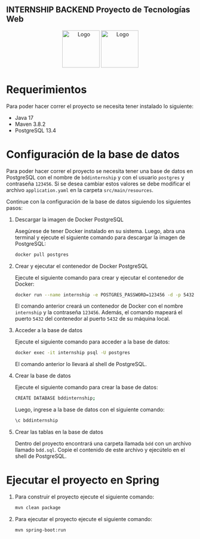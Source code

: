 ## INTERNSHIP BACKEND Proyecto de Tecnologías Web

<div align="center">
    <img src="https://www.ovhcloud.com/sites/default/files/styles/text_media_horizontal/public/2021-09/ECX-1909_Hero_PostgreSQL_600x400%402x.png" alt="Logo" width="auto" height="100">
    <img src="https://miro.medium.com/v2/resize:fit:700/0*R60lnmJl4hanOBaJ.png" alt="Logo" width="auto" height="100">
</div>

# Requerimientos

Para poder hacer correr el proyecto se necesita tener instalado lo siguiente:

- Java 17
- Maven 3.8.2
- PostgreSQL 13.4

# Configuración de la base de datos

Para poder hacer correr el proyecto se necesita tener una base de datos en PostgreSQL con el nombre de `bddinternship` y con el usuario `postgres` y contraseña `123456`. Si se desea cambiar estos valores se debe modificar el archivo `application.yaml` en la carpeta `src/main/resources`.

Continue con la configuración de la base de datos siguiendo los siguientes pasos:

1. Descargar la imagen de Docker PostgreSQL

    Asegúrese de tener Docker instalado en su sistema. Luego, abra una terminal y ejecute el siguiente comando para descargar la imagen de PostgreSQL:

    ```bash
    docker pull postgres
    ```
2. Crear y ejecutar el contenedor de Docker PostgreSQL

    Ejecute el siguiente comando para crear y ejecutar el contenedor de Docker:

    ```bash
    docker run --name internship -e POSTGRES_PASSWORD=123456 -d -p 5432:5432 postgres
    ```

    El comando anterior creará un contenedor de Docker con el nombre `internship` y la contraseña `123456`. Además, el comando mapeará el puerto `5432` del contenedor al puerto `5432` de su máquina local.

3. Acceder a la base de datos

    Ejecute el siguiente comando para acceder a la base de datos:

    ```bash
    docker exec -it internship psql -U postgres
    ```

    El comando anterior lo llevará al shell de PostgreSQL.

4. Crear la base de datos

    Ejecute el siguiente comando para crear la base de datos:

    ```bash
    CREATE DATABASE bddinternship;
    ```
    
    Luego, ingrese a la base de datos con el siguiente comando:

    ```bash
    \c bddinternship
    ```

5. Crear las tablas en la base de datos

    Dentro del proyecto encontrará una carpeta llamada `bdd` con un archivo llamado `bdd.sql`. Copie el contenido de este archivo y ejecútelo en el shell de PostgreSQL.

# Ejecutar el proyecto en Spring

1. Para construir el proyecto ejecute el siguiente comando:

    ```bash
    mvn clean package
    ```

2. Para ejecutar el proyecto ejecute el siguiente comando:

    ```bash
    mvn spring-boot:run
    ```
